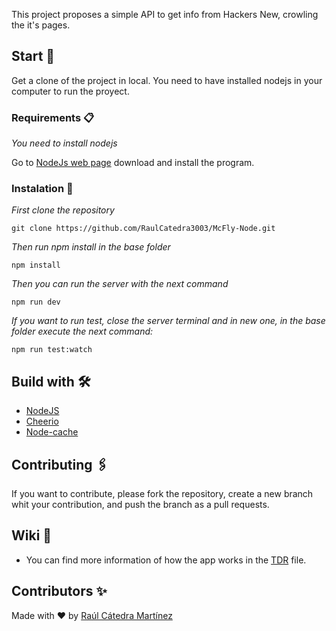 This project proposes a simple API to get info from Hackers New, crowling the it's pages.

## Start 🚀

Get a clone of the project in local. You need to have installed nodejs in your computer to run the proyect.

### Requirements 📋

_You need to install nodejs_

Go to [NodeJs web page](https://nodejs.org/es/) download and install the
program.

### Instalation 🔧

_First clone the repository_

```
git clone https://github.com/RaulCatedra3003/McFly-Node.git
```

_Then run npm install in the base folder_

```
npm install
```

_Then you can run the server with the next command_

```
npm run dev
```

_If you want to run test, close the server terminal and in new one, in the base folder execute the next command:_

```
npm run test:watch
```

## Build with 🛠️

- [NodeJS](https://nodejs.org/es/)
- [Cheerio](https://cheerio.js.org/)
- [Node-cache](https://www.npmjs.com/package/node-cache)

## Contributing 🖇️

If you want to contribute, please fork the repository, create a new branch whit
your contribution, and push the branch as a pull requests.

## Wiki 📖

- You can find more information of how the app works in the
  [TDR](./documentation/TDR.md) file.

## Contributors ✨

Made with ❤ by [Raúl Cátedra Martínez](https://github.com/RaulCatedra3003)

